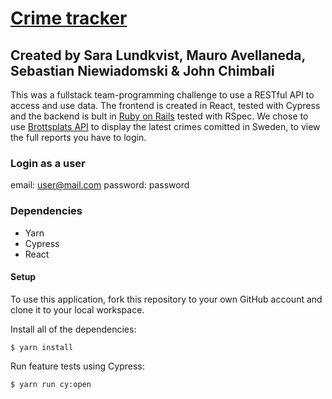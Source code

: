 # [Crime tracker](https://crime-tracker.netlify.app/)
## Created by Sara Lundkvist, Mauro Avellaneda, Sebastian Niewiadomski & John Chimbali
This was a fullstack team-programming challenge to use a RESTful API to access and use data. The frontend is created in React, tested with Cypress and the backend is bult in 
[Ruby on Rails](https://github.com/Saralundkvist86/crime_tracker_api_team_1) tested with RSpec.
We chose to use [Brottsplats API](https://brottsplatskartan.se/sida/api) to display the latest crimes comitted in Sweden, to view the full reports you have to login.

### Login as a user
email: user@mail.com
password: password

### Dependencies
- Yarn
- Cypress
- React

#### Setup
To use this application, fork this repository to your own GitHub account and clone it to your local workspace.

Install all of the dependencies:

``` $ yarn install ```

Run feature tests using Cypress:

``` $ yarn run cy:open ```

